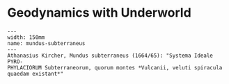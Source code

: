 # Geodynamics with Underworld


```{figure} Diagrams/MundusSubterraneus.png
---
width: 150mm
name: mundus-subterraneus
---
Athanasius Kircher, Mundus subterraneus (1664/65): "Systema Ideale PYRO-
PHYLACIORUM Subterraneorum, quorum montes *Vulcanii, veluti spiracula
quaedam existant*"
```



